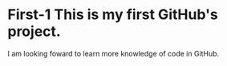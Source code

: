 # First-1 This is my first GitHub's project.
I am looking foward to learn more knowledge of code in GitHub.
